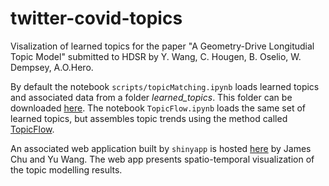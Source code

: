# twitter-covid-topics
Visalization of learned topics for the paper "A Geometry-Drive Longitudial Topic Model" submitted to HDSR by Y. Wang, C. Hougen, B. Oselio, W. Dempsey, A.O.Hero.

By default the notebook `scripts/topicMatching.ipynb` loads learned topics and associated data from a folder *learned_topics*. This folder can be downloaded [here](https://www.dropbox.com/sh/kd9a0zptteq8vun/AAAHVGEFfz5Ko3_0g1RqLOLQa?dl=0). The notebook `TopicFlow.ipynb` loads the same set of learned topics, but assembles topic trends using the method called [TopicFlow](https://ieeexplore.ieee.org/document/6785782).

An associated web application built by `shinyapp` is hosted [here](https://wayneyw.shinyapps.io/mrf_smooth_map_app/?_ga=2.193982824.491438872.1614044067-1870480178.1613069761) by James Chu and Yu Wang. The web app presents spatio-temporal visualization of the topic modelling results.
